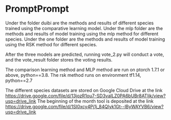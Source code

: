 # PromptPrompt
Under the folder duibi are the methods and results of different species trained using the comparative learning model.
Under the mlp folder are the methods and results of model training using the mlp method for different species.
Under the one folder are the methods and results of model training using the RSK method for different species.

After the three models are predicted, running vote_2.py will conduct a vote, and the vote_result folder stores the voting results.


The comparison learning method and MLP method are run on ptorch 1.7.1 or above, python==3.8.
The rsk method runs on environment tf1.14, python==2.7


The different species datasets are stored on Google Cloud Drive at the link https://drive.google.com/file/d/13jozR1ou7-SD3vaILZ0PA6bUBr8ATIjk/view?usp=drive_link
The beginning of the month tool is deposited at the link https://drive.google.com/file/d/1SI0xcy4Pj1j_84Qlyk1Gt--lByWAYVB6/view?usp=drive_link
